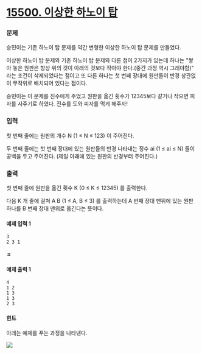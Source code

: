 # [15500. 이상한 하노이 탑](https://www.acmicpc.net/problem/15500)

### 문제

승민이는 기존 하노이 탑 문제를 약간 변형한 이상한 하노이 탑 문제를 만들었다.

이상한 하노이 탑 문제와 기존 하노이 탑 문제와 다른 점이 2가지가 있는데 하나는 "쌓아 놓은 원판은 항상 위의 것이 아래의 것보다 작아야 한다.(중간 과정 역시 그래야함)" 라는 조건이 삭제되었다는 점이고 또 다른 하나는 첫 번째 장대에 원판들이 반경 상관없이 무작위로 배치되어 있다는 점이다.

승민이는 이 문제를 진수에게 주었고 원판을 옮긴 횟수가 12345보다 같거나 작으면 피자를 사주기로 하였다. 진수를 도와 피자를 먹게 해주자!

### 입력

첫 번째 줄에는 원판의 개수 N (1 ≤ N ≤ 123) 이 주어진다.

두 번째 줄에는 첫 번째 장대에 있는 원판들의 반경 나타내는 정수 ai (1 ≤ ai ≤ N) 들이 공백을 두고 주어진다. (제일 아래에 있는 원판의 반경부터 주어진다.)

### 출력

첫 번째 줄에 원판을 옮긴 횟수 K (0 ≤ K ≤ 12345) 를 출력한다.

다음 K 개 줄에 걸쳐 A B (1 ≤ A, B ≤ 3) 를 출력하는데 A 번째 장대 맨위에 있는 원판 하나를 B 번째 장대 맨위로 옮긴다는 뜻이다.

#### 예제 입력 1 

    3
    2 3 1
ㅍ
#### 예제 출력 1 

    4
    1 2
    1 3
    1 3
    2 3

#### 힌트

아래는 예제를 푸는 과정을 나타낸다.

<img src="https://onlinejudgeimages.s3-ap-northeast-1.amazonaws.com/problem/15500/example.png">